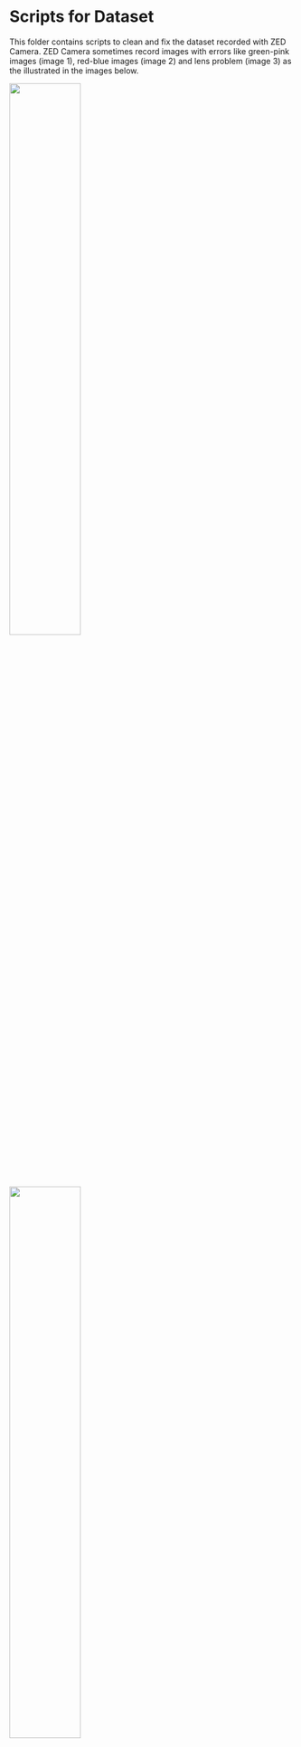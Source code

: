 # Scripts for Dataset

This folder contains scripts to clean and fix the dataset recorded with ZED Camera. ZED Camera sometimes record images with errors like green-pink images (image 1), red-blue images (image 2) and lens problem (image 3) as the illustrated in the images below.

<img src="../images/error1.jpg" width="50%" align="center" />
<img src="../images/error2.jpg" width="50%" align="center" />
<img src="../images/error3.jpg" width="50%" align="center" />

Thus, this folder contains scripts to remove such files and rename all files to keep them in order. When extracting files from a bag, we recommend to run scripts in the following order:

- Bag Extractor: This script extracts the content of a bag file saving it in three folders (`left_image`, `right_image`, and `depth_image`), as well as a `.csv` file containing the name of each image with its respective data (IMU, GPS, throttle, etc.). To extract the content of the bag, run:

```
$ python bag_extractor.py <path_to_bag_file>
```

- Check Errors: This script verify the errors above in images. As the same error occurs in the three images (left, right and depth) at the same time, we can only verify in a single folder and them remove the content of other folders. Here we consider always the `left_image` folder. We select an `error_folder` where we will copy the files that contain error to the folder to manually analyze each image. After running the command, we can check the `error_folder` and delete the files that do not contain error, keeping in the folder only images that contain errors.

```
$ python check_error.py <left_image_folder> <error_folder>
```

-  Move Error Files: This script moves all files that are stored in a file to a selected folder. Having selected in `error_folder` all files that contain error, we first generate a file (`error.txt`) containing the path of these files (referenced to the `left_image` folder using `-p` argument) to remove from `left_image`. Thus, we run:

```
$ python create_pathfile.py -p <left_image> -o error.txt <error_folder> 
$ rm <error_folder>/*
$ python move_error_files.py error.txt <error_folder>
```

After moving all files that were automatically separated due to errors, it is necessary to verify manually the `left_image` folder, moving all files that contain error to the `<error_folder>`. It may be the case that we have lots of frames (mainly in the begin or in the end of the sequence) that are not interesting (sometimes putting or removing the boat from the water). Thus, it is interesting to remove a sequence of consecutives frames. What leads us to the next script.

- Remove Frames: This script remove a sequence of frames delimited by `-s` and `-e` indices. Files are removed using the paths decribe in the file with all paths of the `left_image` folder. We run:

```
$ python create_pathfile.py <left_image> -o <path_file> 
$ python remove_frames.py -s <start_frame> -e <end_frame> <path_file>
```

- Remove Right and Depth: This script removes all images containing error from the right and depth folders. At this point, we have all images that contain error removed from `left_image` folder. Now, we have to remove the same images from `right_image` and `depth_image` folders. To do this, we use the file containing all images from the `left_image` folder (`path_file`) and run:

```
$ python remove_right_depth.py <path_file> <right_image>
$ python remove_right_depth.py <path_file> <depth_image>
```

After removing all files that contain errors or are discarded, we can fix the paths for files in `topics_original.csv` and generate a new file named `rename.txt` containing the old paths and the new paths for files to be renamed. In order to generate them, we can run:

```
$ python fix_paths.py <path_file> <topics_original_csv> 
```

Now that we have the `rename.txt` file, we can apply the new names for all folders containing images, and thus converting all names to a sorted sequence of images starting at `0.jpg`. This is performed using the commands:

```
$ python rename_files.py <rename_txt> <left_image>
$ python rename_files.py <rename_txt> <right_image>
$ python rename_files.py <rename_txt> <depth_image>
```

Having performed all these commands, the dataset is clean and ready to be annotated.
